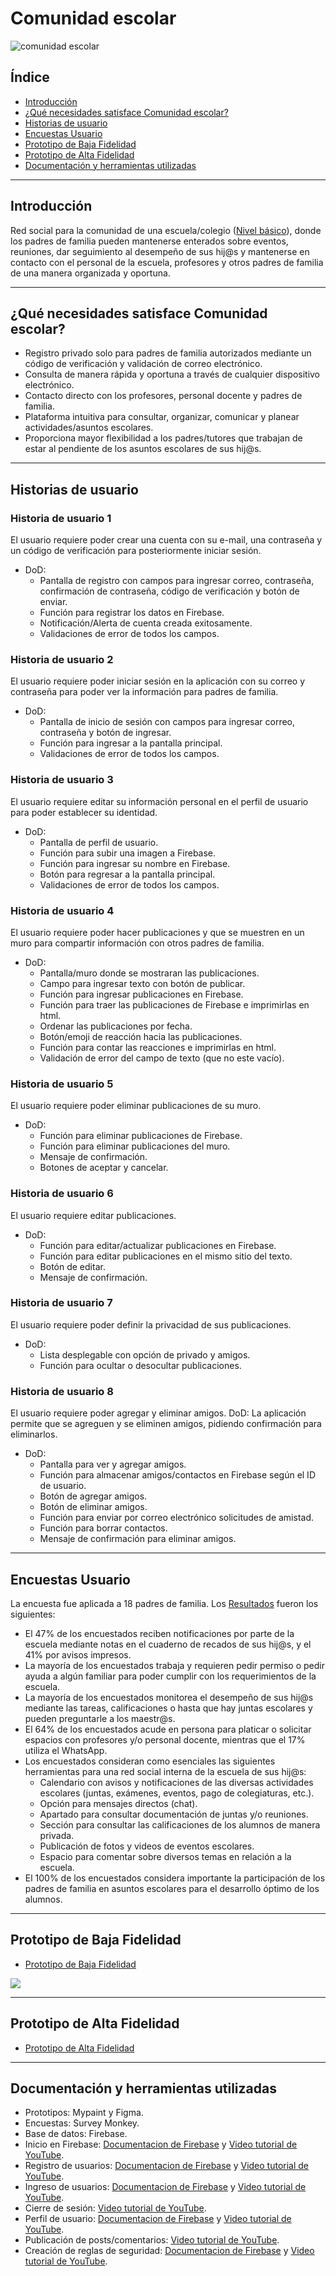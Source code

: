 # Comunidad escolar
![comunidad escolar](https://cdn140.picsart.com/302118120020201.png?r1024x1024)

## Índice
- [Introducción](#introducción)
- [¿Qué necesidades satisface Comunidad escolar?](#¿qué-necesidades-satisface-comunidad-escolar?)
- [Historias de usuario](#historias-de-usuario)
- [Encuestas Usuario](#encuestas-usuario)
- [Prototipo de Baja Fidelidad](#prototipo-de-baja-fidelidad)
- [Prototipo de Alta Fidelidad](#prototipo-de-alta-fidelidad)
- [Documentación y herramientas utilizadas](#documentación-y-herramientas-utilizadas)
---

## Introducción
  Red social para la comunidad de una escuela/colegio ([Nivel básico](http://www.sems.gob.mx/en_mx/sems/ems_sistema_educativo_nacional)), donde los padres de familia pueden mantenerse enterados sobre eventos, reuniones, dar seguimiento al desempeño de sus hij@s y mantenerse en contacto con el personal de la escuela, profesores y otros padres de familia de una manera organizada y oportuna.

---

## ¿Qué necesidades satisface Comunidad escolar?
- Registro privado solo para padres de familia autorizados mediante un código de verificación y validación de correo electrónico.
- Consulta de manera rápida y oportuna a través de cualquier dispositivo electrónico.
- Contacto directo con los profesores, personal docente y padres de familia.
- Plataforma intuitiva para consultar, organizar, comunicar y planear actividades/asuntos escolares.
- Proporciona mayor flexibilidad a los padres/tutores que trabajan de estar al pendiente de los asuntos escolares de sus hij@s.

---

## Historias de usuario
### Historia de usuario 1
  El usuario requiere poder crear una cuenta con su e-mail, una contraseña y un código de verificación para posteriormente iniciar sesión.
  - DoD:
    - Pantalla de registro con campos para ingresar correo, contraseña, confirmación de contraseña, código de verificación y botón de enviar.
    - Función para registrar los datos en Firebase.
    - Notificación/Alerta de cuenta creada exitosamente.
    - Validaciones de error de todos los campos.

### Historia de usuario 2
  El usuario requiere poder iniciar sesión en la aplicación con su correo y contraseña para poder ver la información para padres de familia.
  - DoD:
    - Pantalla de inicio de sesión con campos para ingresar correo, contraseña y botón de ingresar.
    - Función para ingresar a la pantalla principal.
    - Validaciones de error de todos los campos.

### Historia de usuario 3
El usuario requiere editar su información personal en el perfil de usuario para poder establecer su identidad.
  - DoD:
    - Pantalla de perfil de usuario.
    - Función para subir una imagen a Firebase.
    - Función para ingresar su nombre en Firebase.
    - Botón para regresar a la pantalla principal.
    - Validaciones de error de todos los campos.

### Historia de usuario 4
El usuario requiere poder hacer publicaciones y que se muestren en un muro para compartir información con otros padres de familia.
  - DoD:
    - Pantalla/muro donde se mostraran las publicaciones.
    - Campo para ingresar texto con botón de publicar.
    - Función para ingresar publicaciones en Firebase.
    - Función para traer las publicaciones de Firebase e imprimirlas en html.
    - Ordenar las publicaciones por fecha.
    - Botón/emoji de reacción hacia las publicaciones.
    - Función para contar las reacciones e imprimirlas en html.
    - Validación de error del campo de texto (que no este vacío).

### Historia de usuario 5
El usuario requiere poder eliminar publicaciones de su muro.
  - DoD:
    - Función para eliminar publicaciones de Firebase.
    - Función para eliminar publicaciones del muro.
    - Mensaje de confirmación.
    - Botones de aceptar y cancelar.

### Historia de usuario 6
El usuario requiere editar publicaciones.
  - DoD:
    - Función para editar/actualizar publicaciones en Firebase.
    - Función para editar publicaciones en el mismo sitio del texto.
    - Botón de editar.
    - Mensaje de confirmación.

### Historia de usuario 7
El usuario requiere poder definir la privacidad de sus publicaciones.
  - DoD:
    - Lista desplegable con opción de privado y amigos.
    - Función para ocultar o desocultar publicaciones.

### Historia de usuario 8
El usuario requiere poder agregar y eliminar amigos.
DoD: La aplicación permite que se agreguen y se eliminen amigos, pidiendo confirmación para eliminarlos.
  - DoD:
    - Pantalla para ver y agregar amigos.
    - Función para almacenar amigos/contactos en Firebase según el ID de usuario.
    - Botón de agregar amigos.
    - Botón de eliminar amigos.
    - Función para enviar por correo electrónico solicitudes de amistad.
    - Función para borrar contactos.
    - Mensaje de confirmación para eliminar amigos.

---

## Encuestas Usuario
La encuesta fue aplicada a 18 padres de familia.
Los [Resultados](https://es.surveymonkey.com/results/SM-7RTXL22L7/) fueron los siguientes:
- El 47% de los encuestados reciben notificaciones por parte de la escuela mediante notas en el cuaderno de recados de sus hij@s, y el 41% por avisos impresos.
- La mayoría de los encuestados trabaja y requieren pedir permiso o pedir ayuda a algún familiar para poder cumplir con los requerimientos de la escuela.
- La mayoría de los encuestados monitorea el desempeño de sus hij@s mediante las tareas, calificaciones o hasta que hay juntas escolares y pueden preguntarle a los maestr@s.
- El 64% de los encuestados acude en persona para platicar o solicitar espacios con profesores y/o personal docente, mientras que el 17% utiliza el WhatsApp.
- Los encuestados consideran como esenciales las siguientes herramientas  para una red social interna de la escuela de sus hij@s:
  - Calendario con avisos y notificaciones de las diversas actividades escolares (juntas, exámenes, eventos, pago de colegiaturas, etc.).
  - Opción para mensajes directos (chat).
  - Apartado para consultar documentación de juntas y/o reuniones.
  - Sección para consultar las calificaciones de los alumnos de manera privada.
  - Publicación de fotos y videos de eventos escolares.
  - Espacio para comentar sobre diversos temas en relación a la escuela.
- El 100% de los encuestados considera importante la participación de los padres de familia en asuntos escolares para el desarrollo óptimo de los alumnos.

---

## Prototipo de Baja Fidelidad

- [Prototipo de Baja Fidelidad](https://cdn130.picsart.com/302124679107201.png?r1024x1024)

![](https://cdn130.picsart.com/302124679107201.png?r1024x1024)

---

## Prototipo de Alta Fidelidad
- [Prototipo de Alta Fidelidad](https://www.figma.com/file/FMXR18pm5ukpbqfQpw1NIAsO/Red-social?node-id=0%3A1)

---

## Documentación y herramientas utilizadas
- Prototipos: Mypaint y Figma.
- Encuestas: Survey Monkey.
- Base de datos: Firebase.
- Inicio en Firebase: [Documentacion de Firebase](https://firebase.google.com/docs/web/setup/?authuser=0#configure-to-use-firebase) y [Video tutorial de YouTube](https://www.youtube.com/watch?v=e6aoUnLQBAw&t=2512s).
- Registro de usuarios: [Documentacion de Firebase](https://firebase.google.com/docs/auth/web/start?authuser=0) y [Video tutorial de YouTube](https://www.youtube.com/watch?v=wkdCpktUfGg&list=PL4cUxeGkcC9jUPIes_B8vRjn1_GaplOPQ&index=5).
- Ingreso de usuarios: [Documentacion de Firebase](https://firebase.google.com/docs/auth/web/start?authuser=0) y [Video tutorial de YouTube](https://www.youtube.com/watch?v=JWeoQn6KB0o&list=PL4cUxeGkcC9jUPIes_B8vRjn1_GaplOPQ&index=7).
- Cierre de sesión: [Video tutorial de YouTube](https://www.youtube.com/watch?v=eS-yU_6aKEE&list=PL4cUxeGkcC9jUPIes_B8vRjn1_GaplOPQ&index=6).
- Perfil de usuario: [Documentacion de Firebase](https://firebase.google.com/docs/storage/web/upload-files?hl=es-419#full_example) y [Video tutorial de YouTube](https://www.youtube.com/watch?v=i3WdUCvCQSU).
- Publicación de posts/comentarios: [Video tutorial de YouTube](https://www.youtube.com/watch?v=cb8H_hp10rc&list=PL4cUxeGkcC9itfjle0ji1xOZ2cjRGY_WB&index=7).
- Creación de reglas de seguridad: [Documentacion de Firebase](https://firebase.google.com/docs/firestore/security/rules-structure) y [Video tutorial de YouTube](https://www.youtube.com/watch?v=d0RK2bpRVgo&list=PL4cUxeGkcC9jUPIes_B8vRjn1_GaplOPQ&index=10).
